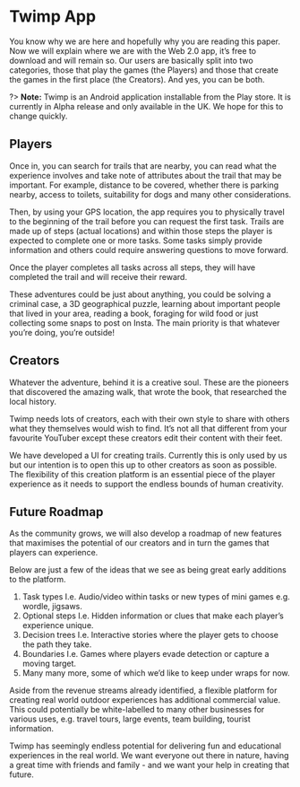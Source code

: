 # Twimp App

You know why we are here and hopefully why you are reading this paper. Now we will explain where we are with the Web 2.0 app, it’s free to download and will remain so. Our users are basically split into two categories, those that play the games (the Players) and those that create the games in the first place (the Creators). And yes, you can be both.

?> **Note:** Twimp is an Android application installable from the Play store. It is currently in Alpha release and only available in the UK. We hope for this to change quickly.

## Players

Once in, you can search for trails that are nearby, you can read what the experience involves and take note of attributes about the trail that may be important. For example, distance to be covered, whether there is parking nearby, access to toilets, suitability for dogs and many other considerations.

Then, by using your GPS location, the app requires you to physically travel to the beginning of the trail before you can request the first task. Trails are made up of steps (actual locations) and within those steps the player is expected to complete one or more tasks. Some tasks simply provide information and others could require answering questions to move forward.

Once the player completes all tasks across all steps, they will have completed the trail and will receive their reward.

These adventures could be just about anything, you could be solving a criminal case, a 3D geographical puzzle, learning about important people that lived in your area, reading a book, foraging for wild food or just collecting some snaps to post on Insta. The main priority is that whatever you’re doing, you’re outside!

## Creators

Whatever the adventure, behind it is a creative soul. These are the pioneers that discovered the amazing walk, that wrote the book, that researched the local history.

Twimp needs lots of creators, each with their own style to share with others what they themselves would wish to find. It’s not all that different from your favourite YouTuber except these creators edit their content with their feet.

We have developed a UI for creating trails. Currently this is only used by us but our intention is to open this up to other creators as soon as possible. The flexibility of this creation platform is an essential piece of the player experience as it needs to support the endless bounds of human creativity.

## Future Roadmap

As the community grows, we will also develop a roadmap of new features that maximises the potential of our creators and in turn the games that players can experience.

Below are just a few of the ideas that we see as being great early additions to the platform.

1. Task types I.e. Audio/video within tasks or new types of mini games e.g. wordle, jigsaws.
2. Optional steps I.e. Hidden information or clues that make each player’s experience unique.
3. Decision trees I.e. Interactive stories where the player gets to choose the path they take.
4. Boundaries I.e. Games where players evade detection or capture a moving target.
5. Many many more, some of which we’d like to keep under wraps for now.

Aside from the revenue streams already identified, a flexible platform for creating real world outdoor experiences has additional commercial value. This could potentially be white-labelled to many other businesses for various uses, e.g. travel tours, large events, team building, tourist information.

Twimp has seemingly endless potential for delivering fun and educational experiences in the real world. We want everyone out there in nature, having a great time with friends and family - and we want your help in creating that future.
